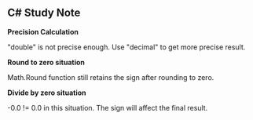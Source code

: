 ## C# Study Note ##

**Precision Calculation**

"double" is not precise enough. Use "decimal" to get more precise result.

**Round to zero situation**

Math.Round function still retains the sign after rounding to zero.

**Divide by zero situation**

-0.0 != 0.0 in this situation. The sign will affect the final result.